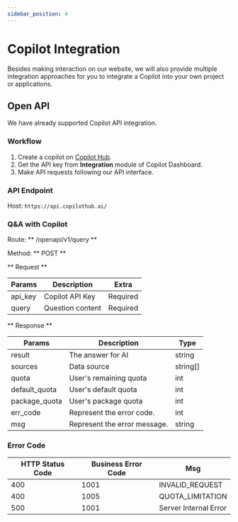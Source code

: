 ```yaml
---
sidebar_position: 4
---
```


# Copilot Integration

Besides making interaction on our website, we will also provide multiple integration approaches for you to integrate a Copilot into your own project or applications.

## Open API

We have already supported Copilot API integration.

### Workflow

1. Create a copilot on [Copilot Hub](https://app.copilothub.ai).
2. Get the API key from **Integration** module of Copilot Dashboard.
3. Make API requests following our API interface.

### API Endpoint

Host: `https://api.copilothub.ai/`

### Q&A with Copilot

Route: ** /openapi/v1/query **

Method: ** POST **

** Request **

| Params  | Description      | Extra    |
| ------- | ---------------- | -------- |
| api_key | Copilot API Key  | Required |
| query   | Question content | Required |

** Response **

| Params        | Description                  | Type     |
| ------------- | ---------------------------- | -------- |
| result        | The answer for AI            | string   |
| sources       | Data source                  | string[] |
| quota         | User's remaining quota       | int      |
| default_quota | User's default quota         | int      |
| package_quota | User's package quota         | int      |
| err_code      | Represent the error code.    | int      |
| msg           | Represent the error message. | string   |

### Error Code

| HTTP Status Code | Business Error Code | Msg                   |
| ---------------- | ------------------- | --------------------- |
| 400              | 1001                | INVALID_REQUEST       |
| 400              | 1005                | QUOTA_LIMITATION      |
| 500              | 1001                | Server Internal Error |
